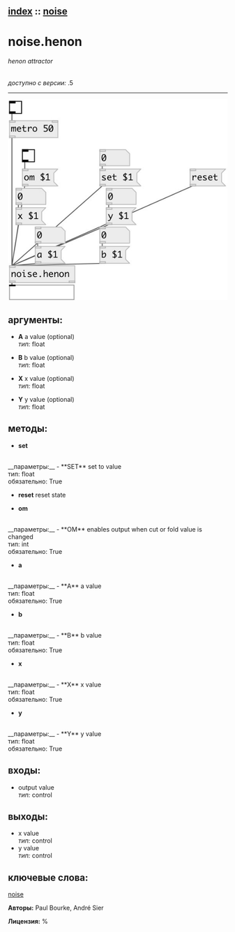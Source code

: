 [index](index.html) :: [noise](category_noise.html)
---

# noise.henon

###### henon attractor

*доступно с версии:* .5

---




[![example](../examples/img/noise.henon.jpg)](../examples/pd/noise.henon.pd)



## аргументы:

* **A**
a value (optional)<br>
_тип:_ float<br>

* **B**
b value (optional)<br>
_тип:_ float<br>

* **X**
x value (optional)<br>
_тип:_ float<br>

* **Y**
y value (optional)<br>
_тип:_ float<br>



## методы:

* **set**
<br>
  __параметры:__
  - **SET** set to value<br>
    тип: float <br>
    обязательно: True <br>

* **reset**
reset state<br>

* **om**
<br>
  __параметры:__
  - **OM** enables output when cut or fold value is changed<br>
    тип: int <br>
    обязательно: True <br>

* **a**
<br>
  __параметры:__
  - **A** a value<br>
    тип: float <br>
    обязательно: True <br>

* **b**
<br>
  __параметры:__
  - **B** b value<br>
    тип: float <br>
    обязательно: True <br>

* **x**
<br>
  __параметры:__
  - **X** x value<br>
    тип: float <br>
    обязательно: True <br>

* **y**
<br>
  __параметры:__
  - **Y** y value<br>
    тип: float <br>
    обязательно: True <br>






## входы:

* output value<br>
_тип:_ control



## выходы:

* x value<br>
_тип:_ control
* y value<br>
_тип:_ control



## ключевые слова:

[noise](keywords/noise.html)






**Авторы:** Paul Bourke, André Sier




**Лицензия:** %





